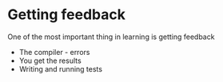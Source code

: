 # Getting feedback

One of the most important thing in learning is getting feedback


* The compiler - errors
* You get the results
* Writing and running tests


